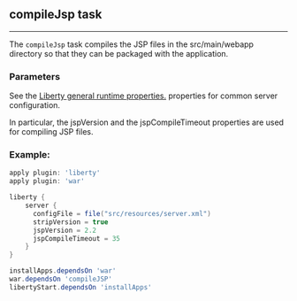 ## compileJsp task
---
The `compileJsp` task compiles the JSP files in the src/main/webapp directory so that they can be packaged with the application.

### Parameters

See the [Liberty general runtime properties.](libertyExtensions.md#general-runtime-properties) properties for common server configuration.

In particular, the jspVersion and the jspCompileTimeout properties are used for compiling JSP files.

### Example:

```groovy
apply plugin: 'liberty'
apply plugin: 'war'

liberty {
    server {
      configFile = file("src/resources/server.xml")
      stripVersion = true
      jspVersion = 2.2
      jspCompileTimeout = 35
    }
}

installApps.dependsOn 'war'
war.dependsOn 'compileJSP'
libertyStart.dependsOn 'installApps'

```
